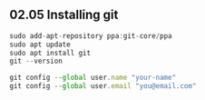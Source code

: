 ## 02.05 Installing git
```js
sudo add-apt-repository ppa:git-core/ppa
sudo apt update
sudo apt install git
git --version
```

```js
git config --global user.name "your-name"
git config --global user.email "you@email.com"
```
